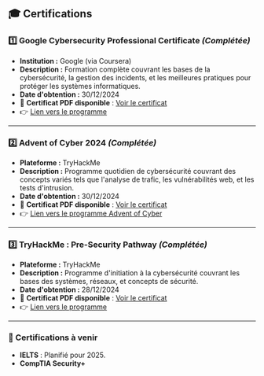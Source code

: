 ## 🎓 Certifications

### 1️⃣ **Google Cybersecurity Professional Certificate** *(Complétée)*
- **Institution :** Google (via Coursera)  
- **Description :** Formation complète couvrant les bases de la cybersécurité, la gestion des incidents, et les meilleures pratiques pour protéger les systèmes informatiques.  
- **Date d'obtention :** 30/12/2024  
- 📄 **Certificat PDF disponible** : [Voir le certificat](https://github.com/user-attachments/files/18286722/Coursera.8KGMK5HTE4WS.pdf)
- 👉 [Lien vers le programme](https://www.coursera.org/professional-certificates/google-cybersecurity)

---

### 2️⃣ **Advent of Cyber 2024** *(Complétée)*
- **Plateforme :** TryHackMe  
- **Description :** Programme quotidien de cybersécurité couvrant des concepts variés tels que l'analyse de trafic, les vulnérabilités web, et les tests d'intrusion.  
- **Date d'obtention :** 30/12/2024  
- 📄 **Certificat PDF disponible** : [Voir le certificat](https://github.com/user-attachments/files/18286738/THM-049U0X2CVU.pdf)  
- 👉 [Lien vers le programme Advent of Cyber](https://tryhackme.com/r/room/adventofcyber2024)
---

### 3️⃣ **TryHackMe : Pre-Security Pathway** *(Complétée)*
- **Plateforme :** TryHackMe  
- **Description :** Programme d'initiation à la cybersécurité couvrant les bases des systèmes, réseaux, et concepts de sécurité.  
- **Date d'obtention :** 28/12/2024  
- 📄 **Certificat PDF disponible** : [Voir le certificat](https://github.com/user-attachments/files/18286739/THM-P4NQELELSU.pdf)
- 👉 [Lien vers le programme](https://tryhackme.com/r/paths)    

---

### 🎯 Certifications à venir
- **IELTS** : Planifié pour 2025.  
- **CompTIA Security+**


